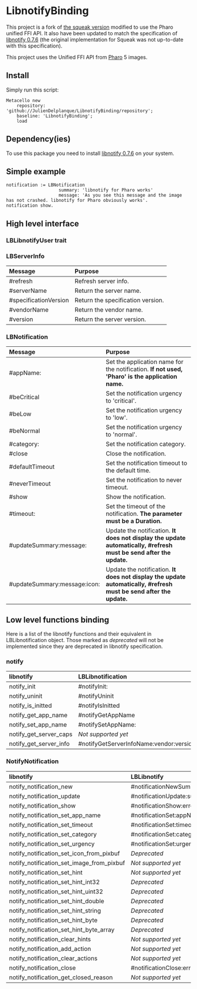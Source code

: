 # LibnotifyBinding

This project is a fork of [the squeak version](http://www.squeaksource.com/libnotify.html) modified to use the Pharo unified FFI API.
It also have been updated to match the specification of [libnotify 0.7.6](https://developer.gnome.org/libnotify/) (the original implementation for Squeak was not up-to-date with this specification).

This project uses the Unified FFI API from [Pharo](http://pharo.org/) 5 images.

## Install
Simply run this script:
~~~
Metacello new
    repository: 'github://JulienDelplanque/LibnotifyBinding/repository';
    baseline: 'LibnotifyBinding';
    load
~~~

## Dependency(ies)
To use this package you need to install [libnotify 0.7.6](https://developer.gnome.org/libnotify/) on your system.

## Simple example
~~~
notification := LBNotification
                    summary: 'libnotify for Pharo works'
                    message: 'As you see this message and the image has not crashed. libnotify for Pharo obviously works'.
notification show.
~~~

## High level interface
### LBLibnotifyUser trait

### LBServerInfo
| Message | Purpose |
|:--------|:--------|
| #refresh | Refresh server info. |
| #serverName | Return the server name. |
| #specificationVersion | Return the specification version. |
| #vendorName | Return the vendor name. |
| #version | Return the server version. |

### LBNotification
| Message | Purpose |
|:--------|:--------|
| #appName: | Set the application name for the notification. **If not used, 'Pharo' is the application name.** |
| #beCritical | Set the notification urgency to 'critical'. |
| #beLow | Set the notification urgency to 'low'. |
| #beNormal | Set the notification urgency to 'normal'. |
| #category: | Set the notification category. |
| #close | Close the notification. |
| #defaultTimeout | Set the notification timeout to the default time. |
| #neverTimeout | Set the notification to never timeout. |
| #show | Show the notification. |
| #timeout: | Set the timeout of the notification. **The parameter must be a Duration.** |
| #updateSummary:message: | Update the notification. **It does not display the update automatically, #refresh must be send after the update.** |
| #updateSummary:message:icon: | Update the notification. **It does not display the update automatically, #refresh must be send after the update.** |


## Low level functions binding
Here is a list of the libnotify functions and their equivalent in LBLibnotification object.
Those marked as *deprecated* will not be implemented since they are deprecated in libnotify specification.

### notify

| libnotify              | LBLibnotification |
|:-----------------------|:------------------|
| notify_init            | #notifyInit: |
| notify_uninit          | #notifyUninit |
| notify_is_initted      | #notifyIsInitted |
| notify_get_app_name    | #notifyGetAppName |
| notify_set_app_name    | #notifySetAppName: |
| notify_get_server_caps | *Not supported yet* |
| notify_get_server_info | #notifyGetServerInfoName:vendor:version:specVersion: |

### NotifyNotification

| libnotify                                 | LBLibnotify |
|:------------------------------------------|:---------------------------------------------|
| notify_notification_new                   | #notificationNewSummary:message:icon:attach: |
| notify_notification_update                | #notificationUpdate:summary:message:icon: |
| notify_notification_show                  | #notificationShow:error: |
| notify_notification_set_app_name          | #notificationSet:appName: |
| notify_notification_set_timeout           | #notificationSet:timeout: |
| notify_notification_set_category          | #notificationSet:category: |
| notify_notification_set_urgency           | #notificationSet:urgency: |
| notify_notification_set_icon_from_pixbuf  | *Deprecated* |
| notify_notification_set_image_from_pixbuf | *Not supported yet* |
| notify_notification_set_hint              | *Not supported yet* |
| notify_notification_set_hint_int32        | *Deprecated* |
| notify_notification_set_hint_uint32       | *Deprecated* |
| notify_notification_set_hint_double       | *Deprecated* |
| notify_notification_set_hint_string       | *Deprecated* |
| notify_notification_set_hint_byte         | *Deprecated* |
| notify_notification_set_hint_byte_array   | *Deprecated* |
| notify_notification_clear_hints           | *Not supported yet* |
| notify_notification_add_action            | *Not supported yet* |
| notify_notification_clear_actions         | *Not supported yet* |
| notify_notification_close                 | #notificationClose:error: |
| notify_notification_get_closed_reason     | *Not supported yet* |
